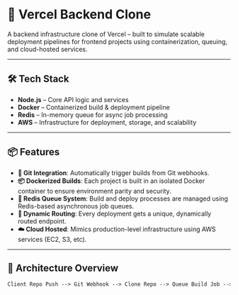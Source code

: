 # 🚀 Vercel Backend Clone

A backend infrastructure clone of Vercel – built to simulate scalable deployment pipelines for frontend projects using containerization, queuing, and cloud-hosted services.

---

## 🛠 Tech Stack

- **Node.js** – Core API logic and services
- **Docker** – Containerized build & deployment pipeline
- **Redis** – In-memory queue for async job processing
- **AWS** – Infrastructure for deployment, storage, and scalability

---

## 📦 Features

- **🔄 Git Integration**: Automatically trigger builds from Git webhooks.
- **📦 Dockerized Builds**: Each project is built in an isolated Docker container to ensure environment parity and security.
- **🧵 Redis Queue System**: Build and deploy processes are managed using Redis-based asynchronous job queues.
- **📡 Dynamic Routing**: Every deployment gets a unique, dynamically routed endpoint.
- **☁️ Cloud Hosted**: Mimics production-level infrastructure using AWS services (EC2, S3, etc).

---

## 🚧 Architecture Overview

```txt
Client Repo Push --> Git Webhook --> Clone Repo --> Queue Build Job --> Docker Container Build --> Deploy to Cloud --> Return Live URL

